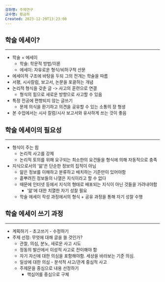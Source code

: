 ```yaml
---
강좌명: 주제연구
교수명: 황금하
Created: 2023-12-29T13:23:00
---
```

## 학술 에세이?
---
- 학술 + 에세이
	- 학술: 학문적 방법/이론
	- 에세이: 자유로운 형식/비허구적 산문
- 에세이적 구조에 바탕을 두되 그의 전개는 학술을 따름
- 서평, 시사칼럼, 보고서, 논문을 포괄하는 개념
- 논리적 형식을 갖춘 글 -> 사고의 훈련으로 연결
	- 형식의 힘으로 새로운 방향으로 사고할 수 있음
- 특정 전공에 편향되지 않는 글쓰기
	- 문제 의식을 환기하고 의견을 공유할 수 있는 소통의 장 형셩
- 본 수업에서는 시사 칼럼/시사 보고서와 유사하게 쓰는 것이 좋음

## 학술 에세이의 필요성
---
- 형식이 주는 힘
	- 논리적 사고를 강제
	- 논리적 토의를 위해 요구되는 최소한의 요건들을 형식에 의해 자동적으로 충족
- 지식으로서의 '앎'은 단순한 정보의 집적이 아님
	- 앎은 정보를 이해하고 분류하고 배치하는 기준만이 있어야함
	- 흩뿌려진 정보들의 나열은 지식이라고 할 수 없다
	- 때문에 인터넷 등에서 지식의 형태로 배포되는 지식이 아닌 것들을 가려내야함
		- '앎'에 대한 치열한 자기 성찰 필요
	- 학술 에세이 작성 과정에서의 형식 + 공유 과정을 통해 자기 성찰 수행

## 학술 에세이 쓰기 과정
---
- 계획하기 - 초고쓰기 - 수정하기
- 주제 선정: 무엇에 대해 글을 쓸 것인가?
	- 관찰, 의심, 분노, 새로운 사고 시도
	- 정동의 발산에서 이성적 사고로 전이해야 함
	- 자기 자신에 대한 의심을 포함해야함. 세상을 바라보는 기준 의심.
	- 일상에 대한 의심 - 분석적 사고/관계 중심적 사고
	- 주제문을 중심으로 내용 선정하기
		- 핵심어를 중심으로 구체